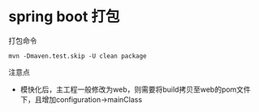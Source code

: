 # spring boot 打包

打包命令
```
mvn -Dmaven.test.skip -U clean package

```

注意点
* 模快化后，主工程一般修改为web，则需要将build拷贝至web的pom文件下，且增加configuration->mainClass